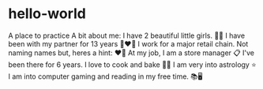 # hello-world
A place to practice 
A bit about me:
I have 2 beautiful little girls. 💜💜
I have been with my partner for 13 years 👩‍❤️‍👨
I work for a major retail chain. Not naming names but, heres a hint: ❤💊
At my job, I am a store manager 📋 I've been there for 6 years. 
I love to cook and bake 🤌🧁
I am very into astrology ⭐
I am into computer gaming and reading in my free time. 📚🖥

